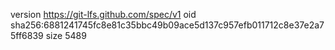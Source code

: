version https://git-lfs.github.com/spec/v1
oid sha256:6881241745fc8e81c35bbc49b09ace5d137c957efb011712c8e37e2a75ff6839
size 5489
